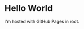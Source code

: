 <!DOCTYPE html>
<html>
<body>
<h1>Hello World</h1>
<p>I'm hosted with GitHub Pages in root.</p>
</body>
</html>